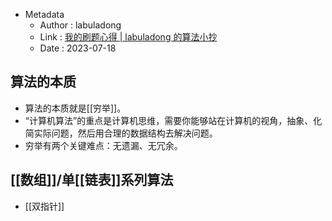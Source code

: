 - Metadata
	- Author : labuladong
	- Link : [我的刷题心得 | labuladong 的算法小抄](https://labuladong.github.io/algo/di-ling-zh-bfe1b/wo-de-shua-5fe0c/)
	- Date : 2023-07-18
## 算法的本质
- 算法的本质就是[[穷举]]。
- “计算机算法”的重点是计算机思维，需要你能够站在计算机的视角，抽象、化简实际问题，然后用合理的数据结构去解决问题。
- 穷举有两个关键难点：无遗漏、无冗余。
## [[数组]]/单[[链表]]系列算法
- [[双指针]]



